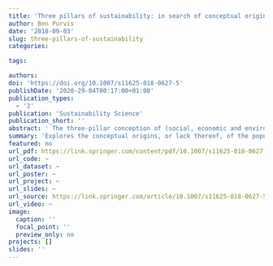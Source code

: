 ```yaml
---
title: 'Three pillars of sustainability: in search of conceptual origins'
author: Ben Purvis
date: '2018-09-03'
slug: three-pillars-of-sustainability
categories:

tags:

authors:
doi: 'https://doi.org/10.1007/s11625-018-0627-5'
publishDate: '2020-29-04T00:17:00+01:00'
publication_types:
  - '2'
publication: 'Sustainability Science'
publication_short: ''
abstract: ' The three-pillar conception of (social, economic and environmental) sustainability, commonly represented by three intersecting circles with overall sustainability at the centre, has become ubiquitous. With a view of identifying the genesis and theoretical foundations of this conception, this paper reviews and discusses relevant historical sustainability literature. From this we find that there is no single point of origin of this three-pillar conception, but rather a gradual emergence from various critiques in the early academic literature of the economic status quo from both social and ecological perspectives on the one hand, and the quest to reconcile economic growth as a solution to social and ecological problems on the part of the United Nations on the other. The popular three circles diagram appears to have been first presented by Barbier (1987), albeit purposed towards developing nations with foci which differ from modern interpretations. The conceptualisation of three pillars seems to predate this, however. Nowhere have we found a theoretically rigorous description of the three pillars. This is thought to be in part due to the nature of the sustainability discourse arising from broadly different schools of thought historically. The absence of such a theoretically solid conception frustrates approaches towards a theoretically rigorous operationalisation of ‘sustainability’.'
summary: 'Explores the conceptual origins, or lack thereof, of the popular three pillars paradigm.'
featured: no
url_pdf: https://link.springer.com/content/pdf/10.1007/s11625-018-0627-5.pdf
url_code: ~
url_dataset: ~
url_poster: ~
url_project: ~
url_slides: ~
url_source: https://link.springer.com/article/10.1007/s11625-018-0627-5
url_video: ~
image:
  caption: ''
  focal_point: ''
  preview_only: no
projects: []
slides: ''
---
```

